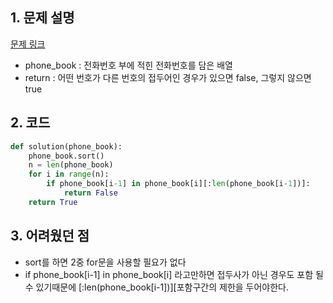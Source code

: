 ## 1. 문제 설명

[문제 링크](https://programmers.co.kr/learn/courses/30/lessons/42577)

- phone_book : 전화번호 부에 적힌 전화번호를 담은 배열
- return : 어떤 번호가 다른 번호의 접두어인 경우가 있으면 false, 그렇지 않으면 true

## 2. 코드

```python
def solution(phone_book):
    phone_book.sort()
    n = len(phone_book)
    for i in range(n):
        if phone_book[i-1] in phone_book[i][:len(phone_book[i-1])]:
            return False
    return True
```

## 3. 어려웠던 점

- sort를 하면 2중 for문을 사용할 필요가 없다
- if phone_book[i-1] in phone_book[i] 라고만하면 접두사가 아닌 경우도 포함 될 수 있기때문에 [:len(phone_book[i-1])][포함구간의 제한을 두어야한다.
